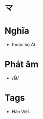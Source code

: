 # 龴

# Nghĩa
* thuộc bộ Ất

# Phát âm
* /ất/

# Tags
* Hán Việt

<script>window.HANZI_FIELD='龴';</script>
